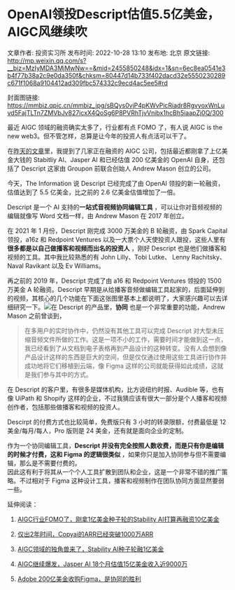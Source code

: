 # OpenAI领投Descript估值5.5亿美金，AIGC风继续吹

文章作者: 投资实习所
发布时间: 2022-10-28 13:10
发布地: 北京
原文链接: http://mp.weixin.qq.com/s?__biz=MzIyMDA3MjMwNw==&mid=2455850248&idx=1&sn=6ec8ea0541e3b4f77b38a2c9e0da350f&chksm=80447d14b733f402dacd32e5550230289c671f1068a9104412ad309fbc574332c9ecd4ac5ee5#rd

封面图链接: https://mmbiz.qpic.cn/mmbiz_jpg/sBQys0vjP4pKWvPicRiadr8RgvyoxWnLuvd5FajTLTn7ZMVbJv827icxX4QoSg6P8PVRhTjvVnibx1hcBh5iaapZj0Q/300

最近 AIGC 领域的融资确实太多了，行业都有点 FOMO 了，有人说 AIGC is the new
web3。但不管怎样，总算是让今年的投资人有点活可以干了。

在[昨天的文章](http://mp.weixin.qq.com/s?__biz=MzIyMDA3MjMwNw==&mid=2455850242&idx=1&sn=3947c8d546c2a7657f2ab9650b0f254b&chksm=80447d1eb733f408d41667b67db5457a2ad099cc0639bc2855d66db8d2a6c120e055580b692d&scene=21#wechat_redirect)里，我提到了几家正在融资的
AIGC 公司，包括最近都刚拿了上亿美金大钱的 Stabitliy AI、Jasper AI 和已经估值 200 亿美金的 OpenAI 自身，还包括了
Descript 这家由 Groupon 前联合创始人 Andrew Mason 创立的公司。

今天，The Information 说 Descript 已经完成了由 OpenAI 领投的新一轮融资，估值达到了 5.5 亿美金，比之前的 2.6
亿美金估值增加了一倍。

Descript 是一个 AI 支持的**一站式音视频协同编辑工具** ，可以让你对音频视频的编辑就像写 Word 文档一样，由 Andrew Mason
在 2017 年创立。

在 2021 年 1 月份，Descript 刚完成 3000 万美金的 B 轮融资，由 Spark Capital 领投，a16z 和 Redpoint
Ventures 以及一大票个人天使投资人跟投，这些人里有**很多都是以自己做播客和视频而出名的投资人** ，刚好 Descript
也是他们做播客和视频的工具。其中我比较熟悉的有 John Lilly、Tobi Lutke、 Lenny Rachitsky、Naval Ravikant
以及 Ev Williams。

再之前的 2019 年，Descript 完成了由 a16 和 Redpoint Ventures 领投的 1500 万美金 A 轮融资。Descript
早期是从给播客音频做编辑工具起家的，后面延伸到的视频，其核心的几个功能在下面这张图里基本上都说明了，大家感兴趣可以去详细研究一下。![](https://mmbiz.qpic.cn/mmbiz_jpg/sBQys0vjP4pKWvPicRiadr8RgvyoxWnLuvV7Y6rKbjMDTu5DDMuXhBxl1jkHClBdGo1JB308iabiavgjZyG1Rn9Caw/640?wx_fmt=jpeg)在
Descript 的产品里，**协同** 也是一个非常重要的功能，Andrew Mason 之前曾谈到，

> 在多用户的实时协作中，仍然没有其他工具可以完成 Descript
> 对大型未压缩音频文件所做的工作。这是一项不小的工作，需要时间才能做到这一点，我已经看到了从文档到电子表格再到产品设计的这种转变。没有人会想到像产品设计这样的东西是巨大的空间，但是仅仅通过使用这些工具进行协作并成功地将它们移植到云端，像
> Figma 这样的公司就能获得如此成绩，这就是我们参与其中的方式。

在 Descript 的客户里，有很多是媒体机构，比方说纽约时报、Audible 等，也有像 UiPath 和 Shopify
这样的企业，不过我猜应该有很大一部分是个人播客和视频创作者，包括那些做播客和视频的投资人。

Descirpt 的付费方式也比较简单，免费版只有 3 小时的转录限额，付费最低是 12 美金/每月/每人，Pro 版则是 24
美金，还有就是面向企业的定制。

作为一个协同编辑工具，**Descript 并没有完全按照人数收费，而是只有你是编辑的时候才付费，这和 Figma 的逻辑很类似**
，如果你只是加入协同参与但不需要编辑，那么是不需要付费的。  
因此这有利于将其从一个个人工具扩散到团队和企业，这是一个非常不错的推广策略。不过相对于 Figma 这种设计工具，播客和视频制作在团队协同方面显然要弱一些。

延伸阅读：

  1. [AIGC行业FOMO了，刚拿1亿美金种子轮的Stability AI打算再融资10亿美金](http://mp.weixin.qq.com/s?__biz=MzIyMDA3MjMwNw==&mid=2455850242&idx=1&sn=3947c8d546c2a7657f2ab9650b0f254b&chksm=80447d1eb733f408d41667b67db5457a2ad099cc0639bc2855d66db8d2a6c120e055580b692d&scene=21#wechat_redirect)

  2. [仅出2年时间，Copyai的ARR已经突破1000万ARR](http://mp.weixin.qq.com/s?__biz=MzIyMDA3MjMwNw==&mid=2455850189&idx=1&sn=4349706208990fd77ed3563e46317352&chksm=80447cd1b733f5c783737dc95fc61f096442dc47eaadbc90f34dbe873164bc597d31028a0bb4&scene=21#wechat_redirect)

  3. [AIGC领域的独角兽来了，Stability AI种子轮融1亿美金](http://mp.weixin.qq.com/s?__biz=MzIyMDA3MjMwNw==&mid=2455850203&idx=1&sn=0fc48471cba9c49a3bfe1e23cf113f7b&chksm=80447cc7b733f5d15725e69462afc5bbb505593c92f751ed95225980773b1410a56389a4e977&scene=21#wechat_redirect)

  4. [AIGC继续爆发，Jasper AI 18个月估值15亿美金收入近9000万](http://mp.weixin.qq.com/s?__biz=MzIyMDA3MjMwNw==&mid=2455850211&idx=1&sn=232404eb54edbbc9fcf6e5b03454f233&chksm=80447cffb733f5e918d976164df7f26cc832d8b9f7800104d48c049bc10aa68ab37988f45c87&scene=21#wechat_redirect)

  5. [Adobe 200亿美金收购Figma，是协同的胜利](http://mp.weixin.qq.com/s?__biz=MzIyMDA3MjMwNw==&mid=2455850105&idx=1&sn=a38645686d4399bad3bdcf6948e7052b&chksm=80447c65b733f573f85783230f437a75c2d564bded5c917241ff4bf7967b563ee38cfce51b0d&scene=21#wechat_redirect)

  

